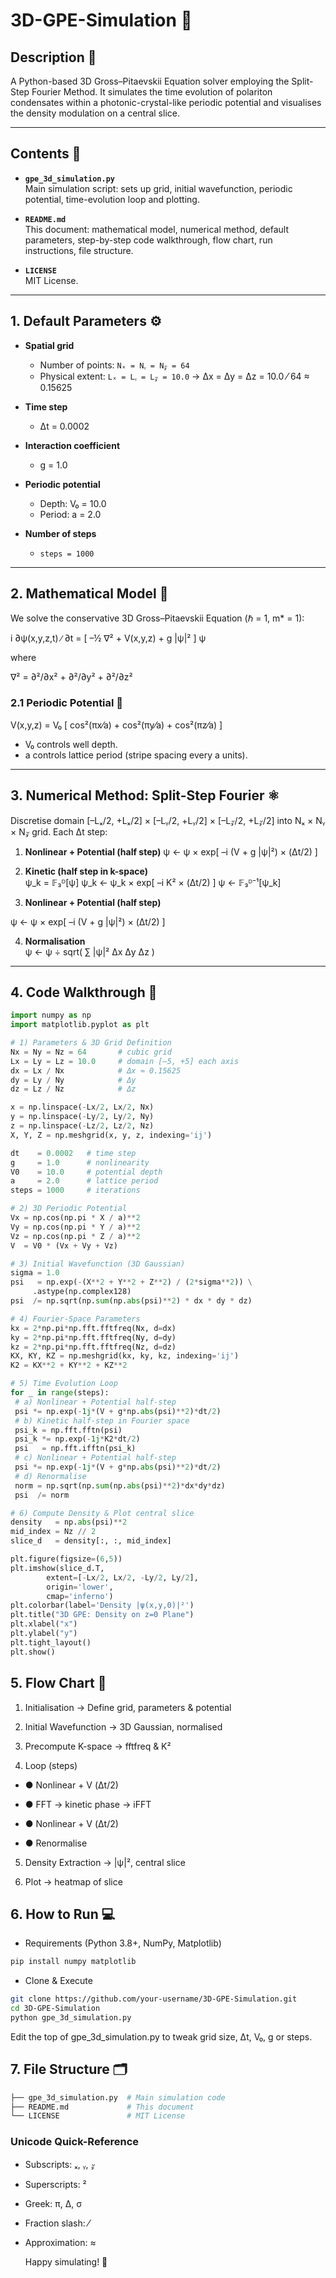# 3D-GPE-Simulation 🚀

## Description 🌟

A Python-based 3D Gross–Pitaevskii Equation solver employing the Split-Step Fourier Method. It simulates the time evolution of polariton condensates within a photonic-crystal-like periodic potential and visualises the density modulation on a central slice.

---

## Contents 📂

- **`gpe_3d_simulation.py`**  
  Main simulation script: sets up grid, initial wavefunction, periodic potential, time-evolution loop and plotting.

- **`README.md`**  
  This document: mathematical model, numerical method, default parameters, step-by-step code walkthrough, flow chart, run instructions, file structure.

- **`LICENSE`**  
  MIT License.

---

## 1. Default Parameters ⚙️

- **Spatial grid**  
  - Number of points: `Nₓ = Nᵧ = N𝓏 = 64`  
  - Physical extent: `Lₓ = Lᵧ = L𝓏 = 10.0` → Δx = Δy = Δz = 10.0 ⁄ 64 ≈ 0.15625  

- **Time step**  
  - Δt = 0.0002  

- **Interaction coefficient**  
  - g = 1.0  

- **Periodic potential**  
  - Depth: V₀ = 10.0  
  - Period: a = 2.0  

- **Number of steps**  
  - `steps = 1000`

---

## 2. Mathematical Model 📐

We solve the conservative 3D Gross–Pitaevskii Equation (ℏ = 1, m* = 1):

i ∂ψ(x,y,z,t) ∕ ∂t = [ –½ ∇² + V(x,y,z) + g |ψ|² ] ψ

where

∇² = ∂²/∂x² + ∂²/∂y² + ∂²/∂z²

### 2.1 Periodic Potential 📏

V(x,y,z) = V₀ [ cos²(πx⁄a) + cos²(πy⁄a) + cos²(πz⁄a) ]


- V₀ controls well depth.  
- a controls lattice period (stripe spacing every a units).

---

## 3. Numerical Method: Split-Step Fourier ⚛️

Discretise domain [–Lₓ/2, +Lₓ/2] × [–Lᵧ/2, +Lᵧ/2] × [–L𝓏/2, +L𝓏/2] into Nₓ × Nᵧ × N𝓏 grid. Each Δt step:

1. **Nonlinear + Potential (half step)**
ψ ← ψ × exp[ –i (V + g |ψ|²) × (Δt/2) ]


2. **Kinetic (half step in k-space)**  
ψ_k = 𝔽₃ᴰ[ψ]
ψ_k ← ψ_k × exp[ –i K² × (Δt/2) ]
ψ ← 𝔽₃ᴰ⁻¹[ψ_k]

3. **Nonlinear + Potential (half step)**  

ψ ← ψ × exp[ –i (V + g |ψ|²) × (Δt/2) ]

4. **Normalisation**  
ψ ← ψ ÷ sqrt( ∑ |ψ|² Δx Δy Δz )


---

## 4. Code Walkthrough 📝

```python
import numpy as np
import matplotlib.pyplot as plt

# 1) Parameters & 3D Grid Definition
Nx = Ny = Nz = 64       # cubic grid
Lx = Ly = Lz = 10.0     # domain [–5, +5] each axis
dx = Lx / Nx            # Δx ≈ 0.15625
dy = Ly / Ny            # Δy
dz = Lz / Nz            # Δz

x = np.linspace(-Lx/2, Lx/2, Nx)
y = np.linspace(-Ly/2, Ly/2, Ny)
z = np.linspace(-Lz/2, Lz/2, Nz)
X, Y, Z = np.meshgrid(x, y, z, indexing='ij')

dt    = 0.0002   # time step
g     = 1.0      # nonlinearity
V0    = 10.0     # potential depth
a     = 2.0      # lattice period
steps = 1000     # iterations

# 2) 3D Periodic Potential
Vx = np.cos(np.pi * X / a)**2
Vy = np.cos(np.pi * Y / a)**2
Vz = np.cos(np.pi * Z / a)**2
V  = V0 * (Vx + Vy + Vz)

# 3) Initial Wavefunction (3D Gaussian)
sigma = 1.0
psi   = np.exp(-(X**2 + Y**2 + Z**2) / (2*sigma**2)) \
     .astype(np.complex128)
psi  /= np.sqrt(np.sum(np.abs(psi)**2) * dx * dy * dz)

# 4) Fourier-Space Parameters
kx = 2*np.pi*np.fft.fftfreq(Nx, d=dx)
ky = 2*np.pi*np.fft.fftfreq(Ny, d=dy)
kz = 2*np.pi*np.fft.fftfreq(Nz, d=dz)
KX, KY, KZ = np.meshgrid(kx, ky, kz, indexing='ij')
K2 = KX**2 + KY**2 + KZ**2

# 5) Time Evolution Loop
for _ in range(steps):
 # a) Nonlinear + Potential half-step
 psi *= np.exp(-1j*(V + g*np.abs(psi)**2)*dt/2)
 # b) Kinetic half-step in Fourier space
 psi_k = np.fft.fftn(psi)
 psi_k *= np.exp(-1j*K2*dt/2)
 psi   = np.fft.ifftn(psi_k)
 # c) Nonlinear + Potential half-step
 psi *= np.exp(-1j*(V + g*np.abs(psi)**2)*dt/2)
 # d) Renormalise
 norm = np.sqrt(np.sum(np.abs(psi)**2)*dx*dy*dz)
 psi  /= norm

# 6) Compute Density & Plot central slice
density   = np.abs(psi)**2
mid_index = Nz // 2
slice_d   = density[:, :, mid_index]

plt.figure(figsize=(6,5))
plt.imshow(slice_d.T,
        extent=[-Lx/2, Lx/2, -Ly/2, Ly/2],
        origin='lower',
        cmap='inferno')
plt.colorbar(label='Density |ψ(x,y,0)|²')
plt.title("3D GPE: Density on z=0 Plane")
plt.xlabel("x")
plt.ylabel("y")
plt.tight_layout()
plt.show()
```
## 5. Flow Chart 🔄
1. Initialisation → Define grid, parameters & potential

2. Initial Wavefunction → 3D Gaussian, normalised

3. Precompute K-space → fftfreq & K²

4. Loop (steps)

-  ● Nonlinear + V (Δt/2)

-  ● FFT → kinetic phase → iFFT

-  ● Nonlinear + V (Δt/2)

-  ● Renormalise

5. Density Extraction → |ψ|², central slice

6. Plot → heatmap of slice

## 6. How to Run 💻
* Requirements
(Python 3.8+, NumPy, Matplotlib)
```bash
pip install numpy matplotlib
```
* Clone & Execute
```bash
git clone https://github.com/your-username/3D-GPE-Simulation.git
cd 3D-GPE-Simulation
python gpe_3d_simulation.py
```
Edit the top of gpe_3d_simulation.py to tweak grid size, Δt, V₀, g or steps.

## 7. File Structure 🗂️
```bash
├── gpe_3d_simulation.py  # Main simulation code
├── README.md             # This document
└── LICENSE               # MIT License
```
### Unicode Quick-Reference

- Subscripts: ₓ, ᵧ, 𝓏  
- Superscripts: ²  
- Greek: π, Δ, σ  
- Fraction slash: ⁄  
- Approximation: ≈  
  
  Happy simulating! 🚀
